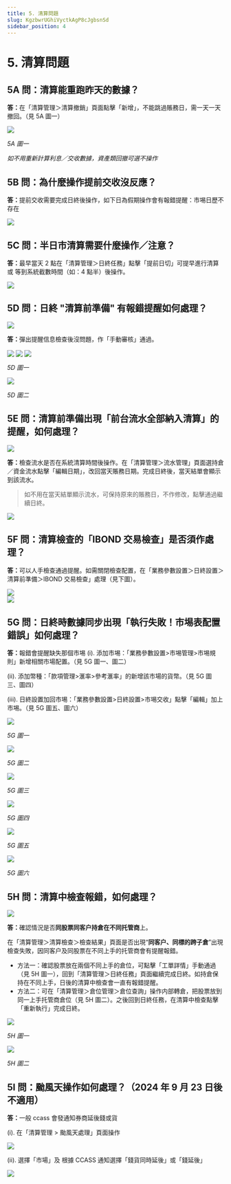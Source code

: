 ```yaml
---
title: 5. 清算問題
slug: KgzbwrUGhiVyctkAgP8cJgbsnSd
sidebar_position: 4
---
```



# 5. 清算問題

## 5A 問：清算能重跑昨天的數據？

<b>答：</b>在「清算管理＞清算撤銷」頁面點擊「新增」，不能跳過賬務日，需一天一天撤回。（見 5A 圖一）

<img src="/assets/W8lRbtJwyoppPVxc7WmcpbcpnUd.png" src-width="2390" src-height="1420" align="center"/>

<em>5A 圖一</em>

<em>如不用重新計算利息／交收數據，資產類回撤可選不操作</em>

## 5B 問：為什麼操作提前交收沒反應？

<b>答：</b>提前交收需要完成日終後操作，如下日為假期操作會有報錯提醒：市埸日歷不存在

<img src="/assets/QoB8bjR8yoZCwDxXjLKcENCXnod.png" src-width="2504" src-height="1006" align="center"/>

## 5C 問：半日市清算需要什麼操作／注意？

<b>答：</b>最早當天 2 點在「清算管理＞日終任務」點擊「提前日切」可提早進行清算 或 等到系統截數時間（如：4 點半）後操作。

<img src="/assets/QAa8bFUE8oVfXkxeYcechht8nXg.png" src-width="2183" src-height="384" align="center"/>

## 5D 問：日終 "清算前準備" 有報錯提醒如何處理？

<img src="/assets/P4yobnuJPoDpfvxShqpc4MzonEc.png" src-width="2220" src-height="380" align="center"/>

<b>答：</b>彈出提醒信息檢查後沒問題，作「手動審核」通過。

<img src="/assets/N99ab1Rlto0SSKxOnjXcTMqBnHe.png" src-width="2110" src-height="172" align="center"/>

<img src="/assets/YUU6b16BdoORhOxtfDIckXsNnFd.png" src-width="2040" src-height="162" align="center"/>

<img src="/assets/VNV2bUB3aos4ThxzEGHcPUsZnid.png" src-width="2752" src-height="1354" align="center"/>

<em>5D 圖一</em>

<img src="/assets/YymQbTCGuoUyLPxpuIzcsqJLnpX.png" src-width="2656" src-height="294" align="center"/>

<em>5D 圖二</em>

## 5E 問：清算前準備出現「前台流水全部納入清算」的提醒，如何處理？

<img src="/assets/OHFHbxDKToY316xlF1dc7LienRh.png" src-width="1373" src-height="1124"/>

<b>答：</b>檢查流水是否在系統清算時間後操作。在「清算管理＞流水管理」頁面選持倉／資金流水點擊「編輯日期」，改回當天賬務日期。完成日終後，當天結單會顯示到該流水。

> 如不用在當天結單顯示流水，可保持原來的賬務日，不作修改，點擊通過繼續日終。

<img src="/assets/S0MXbrhojotR2KxfcOqcyFiknof.png" src-width="2386" src-height="828" align="center"/>

## 5F 問：清算檢查的「IBOND 交易檢查」是否須作處理？

<b>答：</b>可以人手檢查通過提醒。如需關閉檢查配置，在「業務參數設置＞日終設置＞清算前準備＞IBOND 交易檢查」處理（見下圖）。

<div class="flex gap-3 columns-2" column-size="2">
<div class="w-[50%]" width-ratio="50">
<img src="/assets/C9Q8b85qnomMl5x9sF8cS2BonQh.png" src-width="2858" src-height="1610" align="center"/>
</div>
<div class="w-[49%]" width-ratio="49">
<img src="/assets/N93hbpsVmoT6sbx0TVzctxvCnHe.png" src-width="2314" src-height="1342" align="center"/>
</div>
</div>

## 5G 問：日終時數據同步出現「執行失敗！市埸表配置錯誤」如何處理？

<b>答：</b>報錯會提醒缺失那個市埸
(i). 添加市埸：「業務參數設置&gt;市埸管理&gt;市埸規則」新增相關市場配置。（見 5G 圖一、圖二）

(ii). 添加幣種：「款項管理&gt;滙率&gt;參考滙率」的新增該市場的貨幣。（見 5G 圖三、圖四）

(iii). 日終設置加回市埸：「業務參數設置&gt;日終設置&gt;市埸交收」點擊「編輯」加上市埸。（見 5G 圖五、圖六）

<img src="/assets/CjSib3J3OoJosFxpbDgcqCUlnWf.png" src-width="2852" src-height="1606" align="center"/>

<em>5G 圖一</em>

<img src="/assets/IZtlbOHcZoX7O3xH8sYc9Rdjnhb.png" src-width="2448" src-height="1276" align="center"/>

<em>5G 圖二</em>

<img src="/assets/XRbobPCEco1HyVxi4W3cGa04nRh.png" src-width="2334" src-height="1078" align="center"/>

<em>5G 圖三</em>

<img src="/assets/Dy7AbL0dfokMjoxk1iGccY3Hnpl.png" src-width="1926" src-height="1298" align="center"/>

<em>5G 圖四</em>

<img src="/assets/A5pebvI6JoYYv8xreIJcBPu3nif.png" src-width="2740" src-height="910" align="center"/>

<em>5G 圖五</em>

<img src="/assets/Vw53b87Ago08Ybx9YJ4c0hvjnBh.png" src-width="2476" src-height="866" align="center"/>

<em>5G 圖六</em>

## 5H 問：清算中檢查報錯，如何處理？

<img src="/assets/ERU0b1bs3oLARGxLNGUc5zglnke.png" src-width="2644" src-height="1112" align="center"/>

<b>答：</b>確認情況是否<b>同股票同客户持倉在不同托管商</b>上。

在「清算管理＞清算檢查＞檢查結果」頁面是否出現“<b>同客户、同標的跨子倉</b>”出現檢查失敗，因同客户及同股票在不同上手的托管商會有提醒報錯。

- 方法一：確認股票放在兩個不同上手的倉位，可點擊「工單詳情」手動通過（見 5H 圖一），回到「清算管理＞日終任務」頁面繼續完成日終。如持倉保持在不同上手，日後的清算中檢查會一直有報錯提醒。 
- 方法二：可在「清算管理＞倉位管理＞倉位查詢」操作内部轉倉，把股票放到同一上手托管商倉位（見 5H 圖二）。之後回到日終任務，在清算中檢查點擊「重新執行」完成日終。

<img src="/assets/L5bWbfoxWozueRxxs1ncbUb5nod.png" src-width="2512" src-height="814" align="center"/>

<em>5H 圖一</em>

<img src="/assets/VDGabF7gJocWm2xsilackweCnHg.png" src-width="2454" src-height="1109" align="center"/>

<em>5H 圖二</em>

## 5I 問：颱風天操作如何處理？（2024 年 9 月 23 日後不適用）

<b>答：</b>一般 ccass 會發通知券商延後錢或貨


(i). 在「清算管理 &gt; 颱風天處理」頁面操作

<img src="/assets/SJgAbqZNtoQO7XxZvdscENQnnUh.png" src-width="2840" src-height="1410" align="center"/>

(ii). 選擇「市場」及 根據 CCASS 通知選擇「錢貨同時延後」或「錢延後」

<img src="/assets/RvgPbNFZeo1iQTxyoFvc2Warnwe.png" src-width="2756" src-height="1478" align="center"/>

